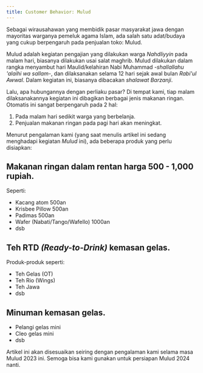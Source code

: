 ```yaml
---
title: Customer Behavior: Mulud
---
```


Sebagai wirausahawan yang membidik pasar masyarakat jawa dengan mayoritas warganya pemeluk agama Islam, ada salah satu adat/budaya yang cukup berpengaruh pada penjualan toko: Mulud.

Mulud adalah kegiatan pengajian yang dilakukan warga _Nahdliyyin_ pada malam hari, biasanya dilakukan usai salat maghrib. Mulud dilakukan dalam rangka menyambut hari Maulid/kelahiran Nabi Muhammad _-shallallahu 'alaihi wa sallam-_, dan dilaksanakan selama 12 hari sejak awal bulan _Rabi'ul Awwal_. Dalam kegiatan ini, biasanya dibacakan _shalawat Barzanji_.

Lalu, apa hubungannya dengan perliaku pasar? Di tempat kami, tiap malam dilaksanakannya kegiatan ini dibagikan berbagai jenis makanan ringan. Otomatis ini sangat berpengaruh pada 2 hal:
1. Pada malam hari sedikit warga yang berbelanja.
2. Penjualan makanan ringan pada pagi hari akan meningkat.

Menurut pengalaman kami (yang saat menulis artikel ini sedang menghadapi kegiatan _Mulud_ ini), ada beberapa produk yang perlu disiapkan:

## Makanan ringan dalam rentan harga 500 - 1,000 rupiah.
Seperti:
- Kacang atom 500an
- Krisbee Pillow 500an
- Padimas 500an
- Wafer (Nabati/Tango/Wafello) 1000an
- dsb

## Teh RTD _(Ready-to-Drink)_ kemasan gelas.
Produk-produk seperti:
- Teh Gelas (OT)
- Teh Rio (Wings)
- Teh Jawa
- dsb

## Minuman kemasan gelas.
- Pelangi gelas mini
- Cleo gelas mini
- dsb

Artikel ini akan disesuaikan seiring dengan pengalaman kami selama masa Mulud 2023 ini. Semoga bisa kami gunakan untuk persiapan Mulud 2024 nanti.